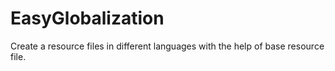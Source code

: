 # EasyGlobalization
Create a resource files in different languages with the help of base resource file. 
